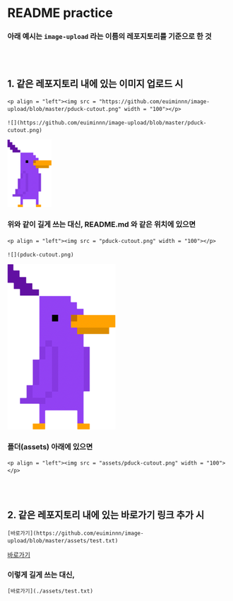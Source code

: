 # README practice

### 아래 예시는 `image-upload` 라는 이름의 레포지토리를 기준으로 한 것

<br/><br/>
## 1. 같은 레포지토리 내에 있는 이미지 업로드 시
`<p align = "left"><img src = "https://github.com/euiminnn/image-upload/blob/master/pduck-cutout.png" width = "100"></p>`

`![](https://github.com/euiminnn/image-upload/blob/master/pduck-cutout.png)`


<p align = "left"><img src = "https://github.com/euiminnn/image-upload/blob/master/pduck-cutout.png" width = "100"></p>

### 위와 같이 길게 쓰는 대신, README.md 와 같은 위치에 있으면
`<p align = "left"><img src = "pduck-cutout.png" width = "100"></p>`

`![](pduck-cutout.png)`

![](pduck-cutout.png)


### 폴더(assets) 아래에 있으면
`<p align = "left"><img src = "assets/pduck-cutout.png" width = "100"></p>`

<br/><br/>
## 2. 같은 레포지토리 내에 있는 바로가기 링크 추가 시
`[바로가기](https://github.com/euiminnn/image-upload/blob/master/assets/test.txt)`

[바로가기](https://github.com/euiminnn/image-upload/blob/master/assets/test.txt)

### 이렇게 길게 쓰는 대신,
`[바로가기](./assets/test.txt)`
